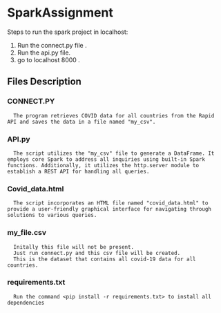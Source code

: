 # SparkAssignment

Steps to run the spark project in localhost:
  1. Run the connect.py file .
  2. Run the api.py file.
  3. go to localhost 8000 .


## Files Description
  ### CONNECT.PY 
      The program retrieves COVID data for all countries from the Rapid API and saves the data in a file named "my_csv".
  ### API.py
      The script utilizes the "my_csv" file to generate a DataFrame. It employs core Spark to address all inquiries using built-in Spark       functions. Additionally, it utilizes the http.server module to establish a REST API for handling all queries.
  ### Covid_data.html
      The script incorporates an HTML file named "covid_data.html" to provide a user-friendly graphical interface for navigating through       solutions to various queries.
  ### my_file.csv
      Initally this file will not be present.
      Just run connect.py and this csv file will be created.
      This is the dataset that contains all covid-19 data for all countries.
  ### requirements.txt
      Run the command <pip install -r requirements.txt> to install all dependencies
      